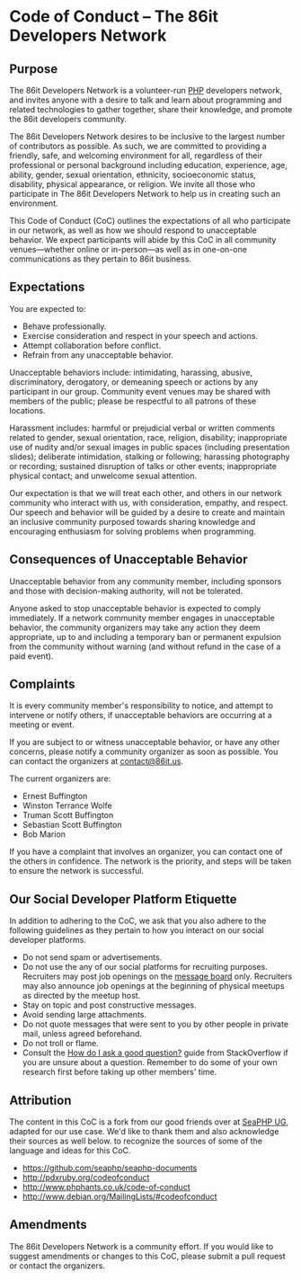 # Code of Conduct – The 86it Developers Network

## Purpose

The 86it Developers Network is a volunteer-run [PHP](http://www.86it.us/)
developers network, and invites anyone with a desire to talk and learn about programming and
related technologies to gather together, share their knowledge, and promote the
86it developers community.

The 86it Developers Network desires to be inclusive to the largest number of contributors as
possible. As such, we are committed to providing a friendly, safe, and welcoming
environment for all, regardless of their professional or personal background
including education, experience, age, ability, gender, sexual orientation,
ethnicity, socioeconomic status, disability, physical appearance, or religion.
We invite all those who participate in The 86it Developers Network to help us in creating such an
environment.

This Code of Conduct (CoC) outlines the expectations of all who participate in
our network, as well as how we should respond to unacceptable behavior. We expect
participants will abide by this CoC in all community venues—whether online or
in-person—as well as in one-on-one communications as they pertain to 86it
business.

## Expectations

You are expected to:

* Behave professionally.
* Exercise consideration and respect in your speech and actions.
* Attempt collaboration before conflict.
* Refrain from any unacceptable behavior.

Unacceptable behaviors include: intimidating, harassing, abusive,
discriminatory, derogatory, or demeaning speech or actions by any participant in
our group. Community event venues may be shared with members of the public;
please be respectful to all patrons of these locations.

Harassment includes: harmful or prejudicial verbal or written comments related
to gender, sexual orientation, race, religion, disability; inappropriate use of
nudity and/or sexual images in public spaces (including presentation slides);
deliberate intimidation, stalking or following; harassing photography or
recording; sustained disruption of talks or other events; inappropriate physical
contact; and unwelcome sexual attention.

Our expectation is that we will treat each other, and others in our network community
who interact with us, with consideration, empathy, and respect. Our speech and behavior
will be guided by a desire to create and maintain an inclusive community purposed
towards sharing knowledge and encouraging enthusiasm for solving problems when programming.

## Consequences of Unacceptable Behavior

Unacceptable behavior from any community member, including sponsors and those
with decision-making authority, will not be tolerated.

Anyone asked to stop unacceptable behavior is expected to comply immediately. If
a network community member engages in unacceptable behavior, the community organizers
may take any action they deem appropriate, up to and including a temporary ban
or permanent expulsion from the community without warning (and without refund in
the case of a paid event).

## Complaints

It is every community member's responsibility to notice, and attempt to intervene
or notify others, if unacceptable behaviors are occurring at a meeting or event.

If you are subject to or witness unacceptable behavior, or have any other
concerns, please notify a community organizer as soon as possible. You can
contact the organizers at contact@86it.us.

The current organizers are:

* Ernest Buffington
* Winston Terrance Wolfe
* Truman Scott Buffington
* Sebastian Scott Buffington
* Bob Marion

If you have a complaint that involves an organizer, you can contact one of the
others in confidence. The network is the priority, and steps will be taken to
ensure the network is successful.

## Our Social Developer Platform Etiquette

In addition to adhering to the CoC, we ask that you also adhere to the following
guidelines as they pertain to how you interact on our social developer platforms.

* Do not send spam or advertisements.
* Do not use the any of our social platforms for recruiting purposes. Recruiters may post job
  openings on the [message board](http://www.meetup.com/PHP-Mauritius-UG/messages/boards/)
  only. Recruiters may also announce job openings at the beginning of physical
  meetups as directed by the meetup host.
* Stay on topic and post constructive messages.
* Avoid sending large attachments.
* Do not quote messages that were sent to you by other people in private mail,
  unless agreed beforehand.
* Do not troll or flame.
* Consult the [How do I ask a good question?](http://stackoverflow.com/help/how-to-ask)
  guide from StackOverflow if you are unsure about a question. Remember to do
  some of your own research first before taking up other members' time.

## Attribution

The content in this CoC is a fork from our good friends over at [SeaPHP UG](https://github.com/phpmauritius/seaphp-documents/), adapted for our use case. We'd like to thank them and also acknowledge their sources as well below.
to recognize the sources of some of the language and ideas for this CoC.

* https://github.com/seaphp/seaphp-documents
* http://pdxruby.org/codeofconduct
* http://www.phphants.co.uk/code-of-conduct
* http://www.debian.org/MailingLists/#codeofconduct

## Amendments

The 86it Developers Network is a community effort. If you would like to suggest amendments or
changes to this CoC, please submit a pull request or contact the organizers.

